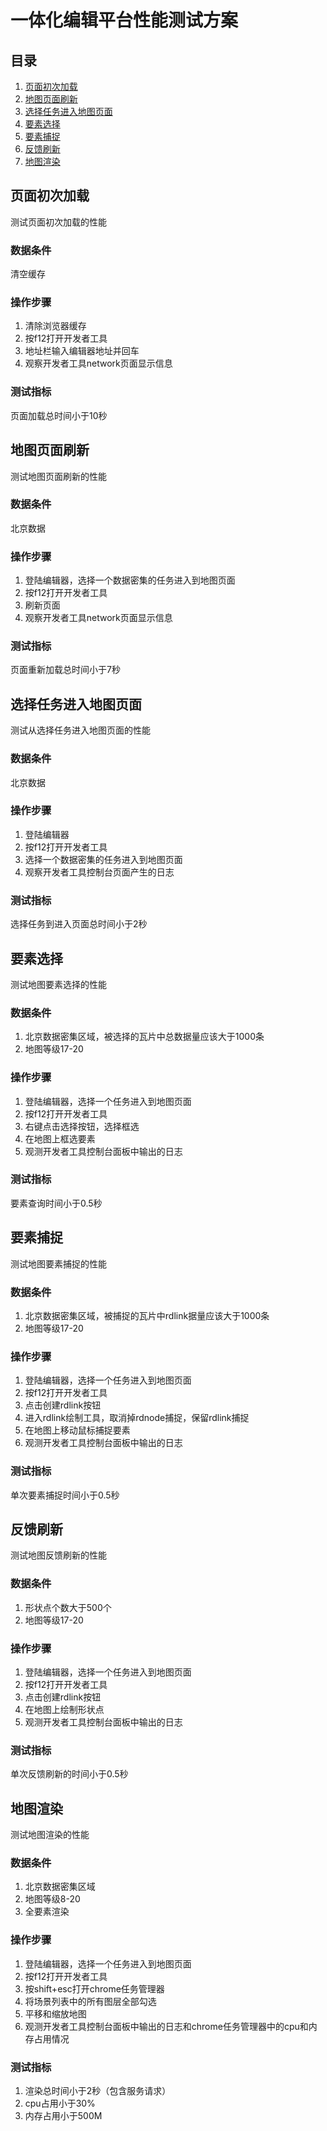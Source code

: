 # 一体化编辑平台性能测试方案

## 目录

1. [页面初次加载](#页面初次加载)
1. [地图页面刷新](#地图页面刷新)
1. [选择任务进入地图页面](#选择任务进入地图页面)
1. [要素选择](#要素选择)
1. [要素捕捉](#要素捕捉)
1. [反馈刷新](#反馈刷新)
1. [地图渲染](#地图渲染)

## 页面初次加载

测试页面初次加载的性能

### 数据条件

清空缓存

### 操作步骤

1. 清除浏览器缓存
1. 按f12打开开发者工具
1. 地址栏输入编辑器地址并回车
1. 观察开发者工具network页面显示信息

### 测试指标

页面加载总时间小于10秒

## 地图页面刷新

测试地图页面刷新的性能

### 数据条件

北京数据

### 操作步骤

1. 登陆编辑器，选择一个数据密集的任务进入到地图页面
1. 按f12打开开发者工具
1. 刷新页面
1. 观察开发者工具network页面显示信息

### 测试指标

页面重新加载总时间小于7秒

## 选择任务进入地图页面

测试从选择任务进入地图页面的性能

### 数据条件

北京数据

### 操作步骤

1. 登陆编辑器
1. 按f12打开开发者工具
1. 选择一个数据密集的任务进入到地图页面
1. 观察开发者工具控制台页面产生的日志

### 测试指标

选择任务到进入页面总时间小于2秒

## 要素选择

测试地图要素选择的性能

### 数据条件

1. 北京数据密集区域，被选择的瓦片中总数据量应该大于1000条
1. 地图等级17-20

### 操作步骤

1. 登陆编辑器，选择一个任务进入到地图页面
1. 按f12打开开发者工具
1. 右键点击选择按钮，选择框选
1. 在地图上框选要素
1. 观测开发者工具控制台面板中输出的日志

### 测试指标

要素查询时间小于0.5秒

## 要素捕捉

测试地图要素捕捉的性能

### 数据条件

1. 北京数据密集区域，被捕捉的瓦片中rdlink据量应该大于1000条
1. 地图等级17-20

### 操作步骤

1. 登陆编辑器，选择一个任务进入到地图页面
1. 按f12打开开发者工具
1. 点击创建rdlink按钮
1. 进入rdlink绘制工具，取消掉rdnode捕捉，保留rdlink捕捉
1. 在地图上移动鼠标捕捉要素
1. 观测开发者工具控制台面板中输出的日志

### 测试指标

单次要素捕捉时间小于0.5秒

## 反馈刷新

测试地图反馈刷新的性能

### 数据条件

1. 形状点个数大于500个
1. 地图等级17-20

### 操作步骤

1. 登陆编辑器，选择一个任务进入到地图页面
1. 按f12打开开发者工具
1. 点击创建rdlink按钮
1. 在地图上绘制形状点
1. 观测开发者工具控制台面板中输出的日志

### 测试指标

单次反馈刷新的时间小于0.5秒

## 地图渲染

测试地图渲染的性能

### 数据条件

1. 北京数据密集区域
1. 地图等级8-20
1. 全要素渲染

### 操作步骤

1. 登陆编辑器，选择一个任务进入到地图页面
1. 按f12打开开发者工具
1. 按shift+esc打开chrome任务管理器
1. 将场景列表中的所有图层全部勾选
1. 平移和缩放地图
1. 观测开发者工具控制台面板中输出的日志和chrome任务管理器中的cpu和内存占用情况

### 测试指标

1. 渲染总时间小于2秒（包含服务请求）
1. cpu占用小于30%
1. 内存占用小于500M
